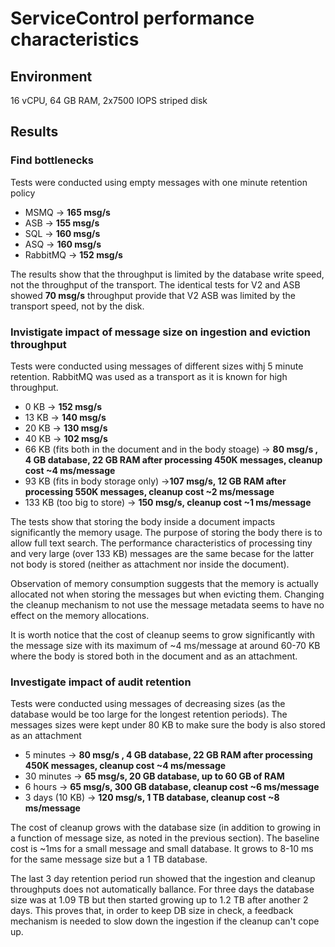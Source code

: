 # ServiceControl performance characteristics

## Environment

16 vCPU, 64 GB RAM, 2x7500 IOPS striped disk

## Results

### Find bottlenecks

Tests were conducted using empty messages with one minute retention policy

 - MSMQ -> **165 msg/s**
 - ASB -> **155 msg/s**
 - SQL -> **160 msg/s**
 - ASQ -> **160 msg/s**
 - RabbitMQ -> **152 msg/s**
 
The results show that the throughput is limited by the database write speed, not the throughput of the transport. The identical tests for V2 and ASB showed **70 msg/s** throughput provide that V2 ASB was limited by the transport speed, not by the disk.
 
### Invistigate impact of message size on ingestion and eviction throughput
 
Tests were conducted using messages of different sizes withj 5 minute retention. RabbitMQ was used as a transport as it is known for high throughput.
 
 - 0 KB -> **152 msg/s**
 - 13 KB -> **140 msg/s**
 - 20 KB -> **130 msg/s**
 - 40 KB -> **102 msg/s**
 - 66 KB (fits both in the document and in the body stoage) -> **80 msg/s , 4 GB database, 22 GB RAM after processing 450K messages, cleanup cost ~4 ms/message**
 - 93 KB (fits in body storage only) ->**107 msg/s, 12 GB RAM after processing 550K messages, cleanup cost ~2 ms/message**
 - 133 KB (too big to store) -> **150 msg/s, cleanup cost ~1 ms/message**
 
The tests show that storing the body inside a document impacts significantly the memory usage. The purpose of storing the body there is to allow full text search. The performance characteristics of processing tiny and very large (over 133 KB) messages are the same becase for the latter not body is stored (neither as attachment nor inside the document).

Observation of memory consumption suggests that the memory is actually allocated not when storing the messages but when evicting them. Changing the cleanup mechanism to not use the message metadata seems to have no effect on the memory allocations.

It is worth notice that the cost of cleanup seems to grow significantly with the message size with its maximum of ~4 ms/message at around 60-70 KB where the body is stored both in the document and as an attachment. 
 
###  Investigate impact of audit retention
 
Tests were conducted using messages of decreasing sizes (as the database would be too large for the longest retention periods). The messages sizes were kept under 80 KB to make sure the body is also stored as an attachment
 
 - 5 minutes -> **80 msg/s , 4 GB database, 22 GB RAM after processing 450K messages, cleanup cost ~4 ms/message**
 - 30 minutes -> **65 msg/s, 20 GB database, up to 60 GB of RAM**
 - 6 hours -> **65 msg/s, 300 GB database, cleanup cost ~6 ms/message**
 - 3 days (10 KB) -> **120 msg/s, 1 TB database, cleanup cost ~8 ms/message**

The cost of cleanup grows with the database size (in addition to growing in a function of message size, as noted in the previous section). The baseline cost is ~1ms for a small message and small database. It grows to 8-10 ms for the same message size but a 1 TB database.

The last 3 day retention period run showed that the ingestion and cleanup throughputs does not automatically ballance. For three days the database size was at 1.09 TB but then started growing up to 1.2 TB after another 2 days. This proves that, in order to keep DB size in check, a feedback mechanism is needed to slow down the ingestion if the cleanup can't cope up.

